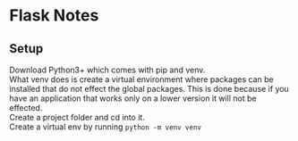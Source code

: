 # Flask Notes
## Setup
Download Python3+ which comes with pip and venv.  
What venv does is create a virtual environment where packages can be installed that do not effect the global packages. This is done because if you have an application that works only on a lower version it will not be effected.  
Create a project folder and cd into it.  
Create a virtual env by running `python -m venv venv`  
